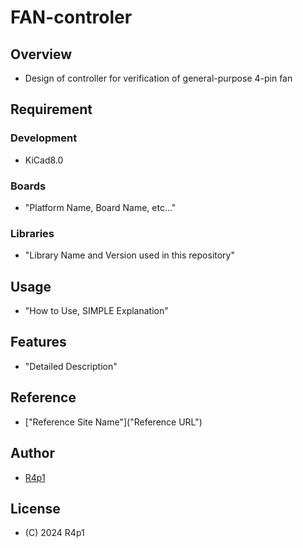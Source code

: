 # FAN-controler

## Overview
- Design of controller for verification of general-purpose 4-pin fan

## Requirement
### Development
- KiCad8.0
### Boards
- "Platform Name, Board Name, etc..."
### Libraries
- "Library Name and Version used in this repository"

## Usage
- "How to Use, SIMPLE Explanation"

## Features
- "Detailed Description"

## Reference
- ["Reference Site Name"]("Reference URL")

## Author
- [R4p1](https://github.com/R4p1)

## License
- (C) 2024 R4p1
